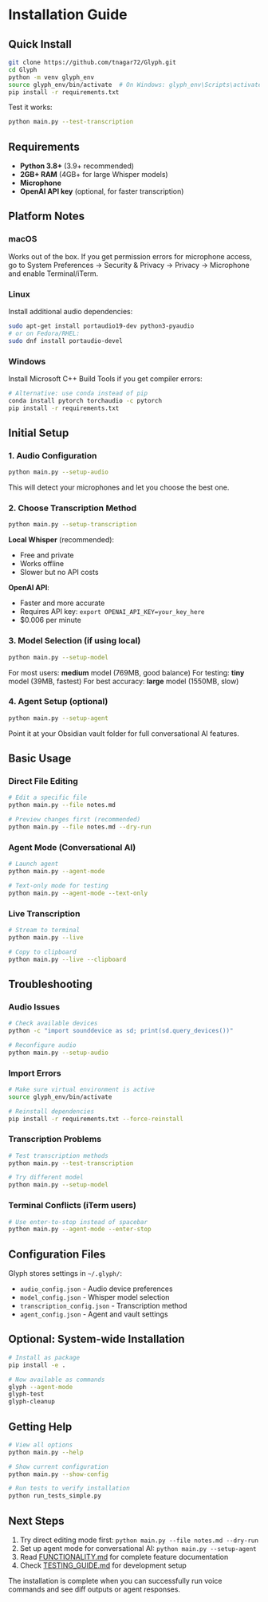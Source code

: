 # Installation Guide

## Quick Install

```bash
git clone https://github.com/tnagar72/Glyph.git
cd Glyph
python -m venv glyph_env
source glyph_env/bin/activate  # On Windows: glyph_env\Scripts\activate
pip install -r requirements.txt
```

Test it works:
```bash
python main.py --test-transcription
```

## Requirements

- **Python 3.8+** (3.9+ recommended)
- **2GB+ RAM** (4GB+ for large Whisper models)
- **Microphone**
- **OpenAI API key** (optional, for faster transcription)

## Platform Notes

### macOS
Works out of the box. If you get permission errors for microphone access, go to System Preferences → Security & Privacy → Privacy → Microphone and enable Terminal/iTerm.

### Linux
Install additional audio dependencies:
```bash
sudo apt-get install portaudio19-dev python3-pyaudio
# or on Fedora/RHEL:
sudo dnf install portaudio-devel
```

### Windows
Install Microsoft C++ Build Tools if you get compiler errors:
```bash
# Alternative: use conda instead of pip
conda install pytorch torchaudio -c pytorch
pip install -r requirements.txt
```

## Initial Setup

### 1. Audio Configuration
```bash
python main.py --setup-audio
```
This will detect your microphones and let you choose the best one.

### 2. Choose Transcription Method
```bash
python main.py --setup-transcription
```

**Local Whisper** (recommended):
- Free and private
- Works offline
- Slower but no API costs

**OpenAI API**:
- Faster and more accurate
- Requires API key: `export OPENAI_API_KEY=your_key_here`
- $0.006 per minute

### 3. Model Selection (if using local)
```bash
python main.py --setup-model
```

For most users: **medium** model (769MB, good balance)
For testing: **tiny** model (39MB, fastest)
For best accuracy: **large** model (1550MB, slow)

### 4. Agent Setup (optional)
```bash
python main.py --setup-agent
```
Point it at your Obsidian vault folder for full conversational AI features.

## Basic Usage

### Direct File Editing
```bash
# Edit a specific file
python main.py --file notes.md

# Preview changes first (recommended)
python main.py --file notes.md --dry-run
```

### Agent Mode (Conversational AI)
```bash
# Launch agent
python main.py --agent-mode

# Text-only mode for testing
python main.py --agent-mode --text-only
```

### Live Transcription
```bash
# Stream to terminal
python main.py --live

# Copy to clipboard
python main.py --live --clipboard
```

## Troubleshooting

### Audio Issues
```bash
# Check available devices
python -c "import sounddevice as sd; print(sd.query_devices())"

# Reconfigure audio
python main.py --setup-audio
```

### Import Errors
```bash
# Make sure virtual environment is active
source glyph_env/bin/activate

# Reinstall dependencies
pip install -r requirements.txt --force-reinstall
```

### Transcription Problems
```bash
# Test transcription methods
python main.py --test-transcription

# Try different model
python main.py --setup-model
```

### Terminal Conflicts (iTerm users)
```bash
# Use enter-to-stop instead of spacebar
python main.py --agent-mode --enter-stop
```

## Configuration Files

Glyph stores settings in `~/.glyph/`:
- `audio_config.json` - Audio device preferences
- `model_config.json` - Whisper model selection
- `transcription_config.json` - Transcription method
- `agent_config.json` - Agent and vault settings

## Optional: System-wide Installation

```bash
# Install as package
pip install -e .

# Now available as commands
glyph --agent-mode
glyph-test
glyph-cleanup
```

## Getting Help

```bash
# View all options
python main.py --help

# Show current configuration
python main.py --show-config

# Run tests to verify installation
python run_tests_simple.py
```

## Next Steps

1. Try direct editing mode first: `python main.py --file notes.md --dry-run`
2. Set up agent mode for conversational AI: `python main.py --setup-agent`
3. Read [FUNCTIONALITY.md](FUNCTIONALITY.md) for complete feature documentation
4. Check [TESTING_GUIDE.md](TESTING_GUIDE.md) for development setup

The installation is complete when you can successfully run voice commands and see diff outputs or agent responses.